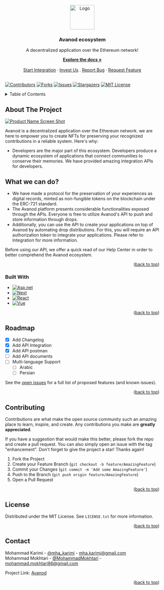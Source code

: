 <!-- PROJECT LOGO -->
<div align="center">
  <a href="https://github.com/BlackBoot-io/Api">
    <img src="https://github.com/BlackBoot-io/Api/blob/Develop/logo.jpg" alt="Logo" width="80" height="80">
  </a>
  <h3 align="center">Avanod ecosystem</h3>
  <p align="center">
    A decentralized application over the Ethereum network!
   </p>
    <a href="https://docs.avanod.com"><strong>Explore the docs »</strong></a>
    <br />
    <br />
    <a href="https://nft.avanod.com">Start Integration</a>
    ·
    <a href="https://avanod.com/invest-us">Invest Us</a>
    .
    <a href="https://github.com/BlackBoot-io/Api/issues">Report Bug</a>
    ·
    <a href="https://github.com/BlackBoot-io/Api/issues">Request Feature</a>
</div>

<br/>


<!-- PROJECT SHIELDS -->
<!--
*** I'm using markdown "reference style" links for readability.
*** Reference links are enclosed in brackets [ ] instead of parentheses ( ).
*** See the bottom of this document for the declaration of the reference variables
*** for contributors-url, forks-url, etc. This is an optional, concise syntax you may use.
*** https://www.markdownguide.org/basic-syntax/#reference-style-links
-->
[![Contributors][contributors-shield]][contributors-url]
[![Forks][forks-shield]][forks-url]
[![Issues][issues-shield]][issues-url]
[![Stargazers][stars-shield]][stars-url]
[![MIT License][license-shield]][license-url]

       
<!-- TABLE OF CONTENTS -->
<details>
  <summary>Table of Contents</summary>
  <ol>
    <li>
      <a href="#about-the-project">About The Project</a>
      <ul>
        <li><a href="#built-with">Built With</a></li>
      </ul>
    </li>
    <li><a href="#roadmap">Roadmap</a></li>
    <li><a href="#contributing">Contributing</a></li>
    <li><a href="#license">License</a></li>
    <li><a href="#contact">Contact</a></li>
  </ol>
</details>



<!-- ABOUT THE PROJECT -->
## About The Project

[![Product Name Screen Shot][product-screenshot]](https://avanod.com)

Avanod is a decentralized application over the Ethereum network. we are here to empower you to create NFTs for preserving your recognized contributions in a reliable system. 
Here's why:
* Developers are the major part of this ecosystem. Developers produce a dynamic ecosystem of applications that connect communities to conserve their memories. We have provided amazing integration APIs for developers.

## What we can do?
* We have made a protocol for the preservation of your experiences as digital records, minted as non-fungible tokens on the blockchain under the ERC-721 standard.
* The Avanod platform presents considerable functionalities exposed through the APIs. Everyone is free to utilize Avanod's API to push and store information through drops.
* Additionally, you can use the API to create your applications on top of Avanod by automating drop distributions. For this, you will require an API authorization token to integrate your applications. Please refer to Integration for more information.

Before using our API, we offer a quick read of our Help Center in order to better comprehend the Avanod ecosystem.

<p align="right">(<a href="#readme-top">back to top</a>)</p>


### Built With

* [![Asp.net][Asp.net]][Asp.net-url]
* [![Next][Next.js]][Next-url]
* [![React][React.js]][React-url]
* [![Vue][Vue.js]][Vue-url]

<p align="right">(<a href="#readme-top">back to top</a>)</p>




<!-- ROADMAP -->
## Roadmap

- [x] Add Changelog
- [x] Add API Integration
- [x] Add API postman
- [ ] Add API documents
- [ ] Multi-language Support
    - [ ] Arabic
    - [ ] Persian

See the [open issues](https://github.com/BlackBoot-io/Api/issues) for a full list of proposed features (and known issues).

<p align="right">(<a href="#readme-top">back to top</a>)</p>


<!-- CONTRIBUTING -->
## Contributing

Contributions are what make the open source community such an amazing place to learn, inspire, and create. Any contributions you make are **greatly appreciated**.

If you have a suggestion that would make this better, please fork the repo and create a pull request. You can also simply open an issue with the tag "enhancement".
Don't forget to give the project a star! Thanks again!

1. Fork the Project
2. Create your Feature Branch (`git checkout -b feature/AmazingFeature`)
3. Commit your Changes (`git commit -m 'Add some AmazingFeature'`)
4. Push to the Branch (`git push origin feature/AmazingFeature`)
5. Open a Pull Request

<p align="right">(<a href="#readme-top">back to top</a>)</p>



<!-- LICENSE -->
## License

Distributed under the MIT License. See `LICENSE.txt` for more information.

<p align="right">(<a href="#readme-top">back to top</a>)</p>



<!-- CONTACT -->
## Contact

Mohammad Karimi - [@mha_karimi](https://github.com/mohammadKarimi) - mha.karimi@gmail.com
<br/>
Mohammad Mokhtari - [@MohammadMokhtari](https://github.com/MohammadMokhtarii) - mohammad.mokhtari86@gmail.com

Project Link: [Avanod](https://github.com/BlackBoot-io/Api)

<p align="right">(<a href="#readme-top">back to top</a>)</p>



<!-- MARKDOWN LINKS & IMAGES -->
<!-- https://www.markdownguide.org/basic-syntax/#reference-style-links -->
[contributors-shield]: https://img.shields.io/github/contributors/BlackBoot-io/Api?style=for-the-badge
[contributors-url]: https://github.com/BlackBoot-io/Api/graphs/contributors
[forks-shield]: https://img.shields.io/github/forks/BlackBoot-io/Api?style=for-the-badge
[forks-url]: https://github.com/BlackBoot-io/Api/network/members
[stars-shield]: https://img.shields.io/github/stars/BlackBoot-io/Api?style=for-the-badge
[stars-url]: https://github.com/BlackBoot-io/Api/stargazers
[issues-shield]: https://img.shields.io/github/issues/BlackBoot-io/Api?style=for-the-badge
[issues-url]: https://github.com/BlackBoot-io/Api/issues
[license-shield]: https://img.shields.io/github/license/BlackBoot-io/Api?style=for-the-badge
[license-url]: https://github.com/BlackBoot-io/Api/blob/Develop/LICENSE
[product-screenshot]: https://github.com/BlackBoot-io/Api/blob/Develop/site.JPG
[Next.js]: https://img.shields.io/badge/next.js-000000?style=for-the-badge&logo=nextdotjs&logoColor=white
[Next-url]: https://nextjs.org/
[React.js]: https://img.shields.io/badge/React-20232A?style=for-the-badge&logo=react&logoColor=61DAFB
[React-url]: https://reactjs.org/
[Asp.net]: https://img.shields.io/badge/asp.net-35495E?style=for-the-badge&logo=.net&logoColor=61DAFB
[Asp.net-url]: https://dotnet.microsoft.com/en-us/learn/aspnet/what-is-aspnet-core
[Vue.js]: https://img.shields.io/badge/Vue.js-35495E?style=for-the-badge&logo=vuedotjs&logoColor=4FC08D
[Vue-url]: https://vuejs.org/
